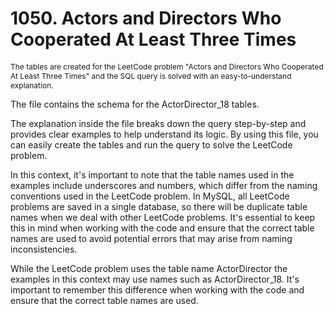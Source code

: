 # 1050. Actors and Directors Who Cooperated At Least Three Times

<p style="font-size: 12px;">
The tables are created for the LeetCode problem "Actors and Directors Who Cooperated At Least Three Times" and the SQL query is solved with an easy-to-understand explanation.

The file contains the schema for the ActorDirector_18 tables.

The explanation inside the file breaks down the query step-by-step and provides clear examples to help understand its logic. By using this file, you can easily create the tables and run the query to solve the LeetCode problem.

In this context, it's important to note that the table names used in the examples include underscores and numbers, which differ from the naming conventions used in the LeetCode problem. In MySQL, all LeetCode problems are saved in a single database, so there will be duplicate table names when we deal with other LeetCode problems. It's essential to keep this in mind when working with the code and ensure that the correct table names are used to avoid potential errors that may arise from naming inconsistencies.

While the LeetCode problem uses the table name ActorDirector the examples in this context may use names such as ActorDirector_18. It's important to remember this difference when working with the code and ensure that the correct table names are used.

</p>

